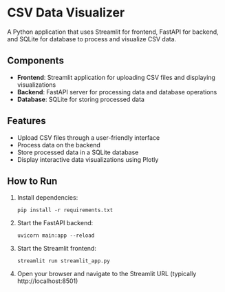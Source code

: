 # CSV Data Visualizer

A Python application that uses Streamlit for frontend, FastAPI for backend, and SQLite for database to process and visualize CSV data.

## Components

- **Frontend**: Streamlit application for uploading CSV files and displaying visualizations
- **Backend**: FastAPI server for processing data and database operations
- **Database**: SQLite for storing processed data

## Features

- Upload CSV files through a user-friendly interface
- Process data on the backend
- Store processed data in a SQLite database
- Display interactive data visualizations using Plotly

## How to Run

1. Install dependencies:
   ```
   pip install -r requirements.txt
   ```

2. Start the FastAPI backend:
   ```
   uvicorn main:app --reload
   ```

3. Start the Streamlit frontend:
   ```
   streamlit run streamlit_app.py
   ```

4. Open your browser and navigate to the Streamlit URL (typically http://localhost:8501)

